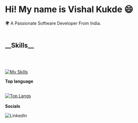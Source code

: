 <h1> Hi! My name is Vishal Kukde 😄 </h1>
 🌍 A Passionate Software Developer From India.
</br>
</br>
<h2>
 __Skills__ 

</h2>
</br>
</br>

[![My Skills](https://skillicons.dev/icons?i=html,css,js,ts,react,redux,nextjs,materialui)](https://skillicons.dev)

<strong>Top language</strong>
</br>
</br>
 
[![Top Langs](https://github-readme-stats.vercel.app/api/top-langs/?username=Vishalkukde&layout=compact&text_color=daf7dc&bg_color=151515)](https://github.com/kumawatlalit912/github-readme-stats)
</br>
</br>
<strong>Socials</strong> 
</br>
  
![LinkedIn](https://img.shields.io/badge/linkedin-%230077B5.svg?style=for-the-badge&logo=linkedin&logoColor=white)
